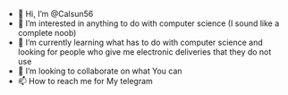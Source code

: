- 👋 Hi, I’m @Calsun56
- 👀 I’m interested in anything to do with computer science (I sound like a complete noob)
- 🌱 I’m currently learning what has to do with computer science and looking for people who give me electronic deliveries that they do not use
- 💞️ I’m looking to collaborate on what You can
- 📫 How to reach me for My telegram 

<!---
Calsun56/Calsun56 is a ✨ special ✨ repository because its `README.md` (this file) appears on your GitHub profile.
You can click the Preview link to take a look at your changes.
--->
